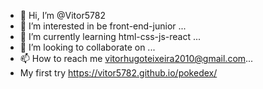 - 👋 Hi, I’m @Vitor5782
- 👀 I’m interested in be front-end-junior ...
- 🌱 I’m currently learning html-css-js-react ...
- 💞️ I’m looking to collaborate on ...
- 📫 How to reach me vitorhugoteixeira2010@gmail.com...
- My first try https://vitor5782.github.io/pokedex/

<!---
Vitor5782/Vitor5782 is a ✨ special ✨ repository because its `README.md` (this file) appears on your GitHub profile.
You can click the Preview link to take a look at your changes.
--->
